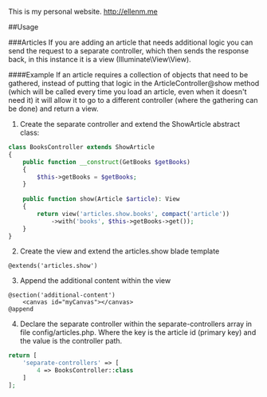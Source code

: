 This is my personal website. http://ellenm.me

##Usage

###Articles
If you are adding an article that needs additional logic you can send the request to a separate
controller, which then sends the response back, in this instance it is a view (Illuminate\View\View).

####Example
If an article requires a collection of objects that need to be gathered, instead of putting that logic in the
ArticleController@show method (which will be called every time you load an article, even when it doesn't need it) it
will allow it to go to a different controller (where the gathering can be done) and return a view.

1. Create the separate controller and extend the ShowArticle abstract class:
```php
class BooksController extends ShowArticle
{
    public function __construct(GetBooks $getBooks)
    {
        $this->getBooks = $getBooks;
    }
 
    public function show(Article $article): View
    {
        return view('articles.show.books', compact('article'))
            ->with('books', $this->getBooks->get());
    }
}
 ```

2. Create the view and extend the articles.show blade template
```blade
@extends('articles.show')
```

3. Append the additional content within the view
```blade
@section('additional-content')
    <canvas id="myCanvas"></canvas>
@append
```

4. Declare the separate controller within the separate-controllers array in file config/articles.php. Where the key is
the article id (primary key) and the value is the controller path.
```php
return [
    'separate-controllers' => [
        4 => BooksController::class
    ]
];
```
